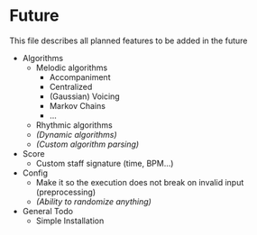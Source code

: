 # Future
This file describes all planned features to be added in the future

- Algorithms
    - Melodic algorithms
        - Accompaniment
        - Centralized
        - (Gaussian) Voicing
        - Markov Chains
        - ...
    - Rhythmic algorithms
    - _(Dynamic algorithms)_
    - _(Custom algorithm parsing)_
- Score
    - Custom staff signature (time, BPM...)
- Config
    - Make it so the execution does not break on invalid input (preprocessing)
    - _(Ability to randomize anything)_
- General Todo
    - Simple Installation